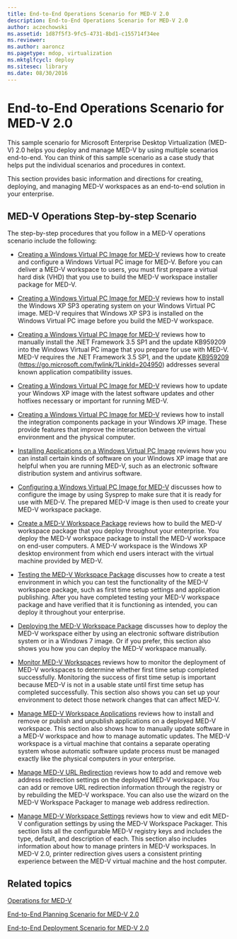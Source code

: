 ```yaml
---
title: End-to-End Operations Scenario for MED-V 2.0
description: End-to-End Operations Scenario for MED-V 2.0
author: aczechowski
ms.assetid: 1d87f5f3-9fc5-4731-8bd1-c155714f34ee
ms.reviewer:
ms.author: aaroncz
ms.pagetype: mdop, virtualization
ms.mktglfcycl: deploy
ms.sitesec: library
ms.date: 08/30/2016
---
```



# End-to-End Operations Scenario for MED-V 2.0


This sample scenario for Microsoft Enterprise Desktop Virtualization (MED-V) 2.0 helps you deploy and manage MED-V by using multiple scenarios end-to-end. You can think of this sample scenario as a case study that helps put the individual scenarios and procedures in context.

This section provides basic information and directions for creating, deploying, and managing MED-V workspaces as an end-to-end solution in your enterprise.

## MED-V Operations Step-by-step Scenario


The step-by-step procedures that you follow in a MED-V operations scenario include the following:

-   [Creating a Windows Virtual PC Image for MED-V](creating-a-windows-virtual-pc-image-for-med-v.md#bkmk-creatingavirtualmachinebyusingmicrosoftvirtualpc) reviews how to create and configure a Windows Virtual PC image for MED-V. Before you can deliver a MED-V workspace to users, you must first prepare a virtual hard disk (VHD) that you use to build the MED-V workspace installer package for MED-V.

-   [Creating a Windows Virtual PC Image for MED-V](creating-a-windows-virtual-pc-image-for-med-v.md#bkmk-installingwindowsxpontovpc) reviews how to install the Windows XP SP3 operating system on your Windows Virtual PC image. MED-V requires that Windows XP SP3 is installed on the Windows Virtual PC image before you build the MED-V workspace.

-   [Creating a Windows Virtual PC Image for MED-V](creating-a-windows-virtual-pc-image-for-med-v.md#bkmk-installingnet) reviews how to manually install the .NET Framework 3.5 SP1 and the update KB959209 into the Windows Virtual PC image that you prepare for use with MED-V. MED-V requires the .NET Framework 3.5 SP1, and the update [KB959209](https://go.microsoft.com/fwlink/?LinkId=204950) (https://go.microsoft.com/fwlink/?LinkId=204950) addresses several known application compatibility issues.

-   [Creating a Windows Virtual PC Image for MED-V](creating-a-windows-virtual-pc-image-for-med-v.md#bkmk-applypatchestovpc) reviews how to update your Windows XP image with the latest software updates and other hotfixes necessary or important for running MED-V.

-   [Creating a Windows Virtual PC Image for MED-V](creating-a-windows-virtual-pc-image-for-med-v.md#bkmk-installintegration) reviews how to install the integration components package in your Windows XP image. These provide features that improve the interaction between the virtual environment and the physical computer.

-   [Installing Applications on a Windows Virtual PC Image](installing-applications-on-a-windows-virtual-pc-image.md) reviews how you can install certain kinds of software on your Windows XP image that are helpful when you are running MED-V, such as an electronic software distribution system and antivirus software.

-   [Configuring a Windows Virtual PC Image for MED-V](configuring-a-windows-virtual-pc-image-for-med-v.md) discusses how to configure the image by using Sysprep to make sure that it is ready for use with MED-V. The prepared MED-V image is then used to create your MED-V workspace package.

-   [Create a MED-V Workspace Package](create-a-med-v-workspace-package.md) reviews how to build the MED-V workspace package that you deploy throughout your enterprise. You deploy the MED-V workspace package to install the MED-V workspace on end-user computers. A MED-V workspace is the Windows XP desktop environment from which end users interact with the virtual machine provided by MED-V.

-   [Testing the MED-V Workspace Package](testing-the-med-v-workspace-package.md) discusses how to create a test environment in which you can test the functionality of the MED-V workspace package, such as first time setup settings and application publishing. After you have completed testing your MED-V workspace package and have verified that it is functioning as intended, you can deploy it throughout your enterprise.

-   [Deploying the MED-V Workspace Package](deploying-the-med-v-workspace-package.md) discusses how to deploy the MED-V workspace either by using an electronic software distribution system or in a Windows 7 image. Or if you prefer, this section also shows you how you can deploy the MED-V workspace manually.

-   [Monitor MED-V Workspaces](monitor-med-v-workspaces.md) reviews how to monitor the deployment of MED-V workspaces to determine whether first time setup completed successfully. Monitoring the success of first time setup is important because MED-V is not in a usable state until first time setup has completed successfully. This section also shows you can set up your environment to detect those network changes that can affect MED-V.

-   [Manage MED-V Workspace Applications](manage-med-v-workspace-applications.md) reviews how to install and remove or publish and unpublish applications on a deployed MED-V workspace. This section also shows how to manually update software in a MED-V workspace and how to manage automatic updates. The MED-V workspace is a virtual machine that contains a separate operating system whose automatic software update process must be managed exactly like the physical computers in your enterprise.

-   [Manage MED-V URL Redirection](manage-med-v-url-redirection.md) reviews how to add and remove web address redirection settings on the deployed MED-V workspace. You can add or remove URL redirection information through the registry or by rebuilding the MED-V workspace. You can also use the wizard on the MED-V Workspace Packager to manage web address redirection.

-   [Manage MED-V Workspace Settings](manage-med-v-workspace-settings.md) reviews how to view and edit MED-V configuration settings by using the MED-V Workspace Packager. This section lists all the configurable MED-V registry keys and includes the type, default, and description of each. This section also includes information about how to manage printers in MED-V workspaces. In MED-V 2.0, printer redirection gives users a consistent printing experience between the MED-V virtual machine and the host computer.

## Related topics


[Operations for MED-V](operations-for-med-v.md)

[End-to-End Planning Scenario for MED-V 2.0](end-to-end-planning-scenario-for-med-v-20.md)

[End-to-End Deployment Scenario for MED-V 2.0](end-to-end-deployment-scenario-for-med-v-20.md)

 

 





